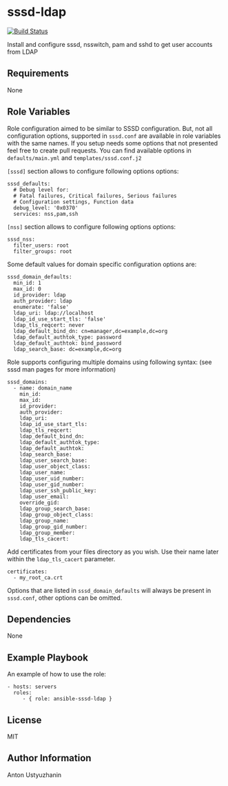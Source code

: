 sssd-ldap
=========

[![Build Status](https://travis-ci.org/hellofresh/ansible-sssd-ldap.svg?branch=master)](https://travis-ci.org/hellofresh/ansible-sssd-ldap)

Install and configure sssd, nsswitch, pam and sshd to get user accounts from LDAP

Requirements
------------

None

Role Variables
--------------

Role configuration aimed to be similar to SSSD configuration. But, not all configuration options,
supported in `sssd.conf` are available in role variables with the same names. If you setup needs some options that not presented
feel free to create pull requests. You can find available options in `defaults/main.yml` and `templates/sssd.conf.j2`

`[sssd]` section allows to configure following options options:

    sssd_defaults:
      # Debug level for:
      # Fatal failures, Critical failures, Serious failures
      # Configuration settings, Function data
      debug_level: '0x0370'
      services: nss,pam,ssh

`[nss]` section allows to configure following options options:

    sssd_nss:
      filter_users: root
      filter_groups: root

Some default values for domain specific configuration options are:


    sssd_domain_defaults:
      min_id: 1
      max_id: 0
      id_provider: ldap
      auth_provider: ldap
      enumerate: 'false'
      ldap_uri: ldap://localhost
      ldap_id_use_start_tls: 'false'
      ldap_tls_reqcert: never
      ldap_default_bind_dn: cn=manager,dc=example,dc=org
      ldap_default_authtok_type: password
      ldap_default_authtok: bind_password
      ldap_search_base: dc=example,dc=org

Role supports configuring multiple domains using following syntax:
(see sssd man pages for more information)

    sssd_domains:
      - name: domain_name
        min_id:
        max_id:
        id_provider:
        auth_provider:
        ldap_uri:
        ldap_id_use_start_tls:
        ldap_tls_reqcert:
        ldap_default_bind_dn:
        ldap_default_authtok_type:
        ldap_default_authtok:
        ldap_search_base:
        ldap_user_search_base:
        ldap_user_object_class:
        ldap_user_name:
        ldap_user_uid_number:
        ldap_user_gid_number:
        ldap_user_ssh_public_key:
        ldap_user_email:
        override_gid:
        ldap_group_search_base:
        ldap_group_object_class:
        ldap_group_name:
        ldap_group_gid_number:
        ldap_group_member:
        ldap_tls_cacert:

Add certificates from your files directory as you wish.
Use their name later within the `ldap_tls_cacert` parameter.

    certificates:
      - my_root_ca.crt

Options that are listed in `sssd_domain_defaults` will always be present in `sssd.conf`,
other options can be omitted.

Dependencies
------------

None

Example Playbook
----------------

An example of how to use the role:

    - hosts: servers
      roles:
         - { role: ansible-sssd-ldap }

License
-------

MIT

Author Information
------------------

Anton Ustyuzhanin
